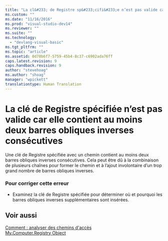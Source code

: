 ```yaml
---
title: "La cl&#233; de Registre sp&#233;cifi&#233;e n’est pas valide car elle contient au moins deux barres obliques inverses cons&#233;cutives | Microsoft Docs"
ms.custom: ""
ms.date: "11/16/2016"
ms.prod: "visual-studio-dev14"
ms.reviewer: ""
ms.suite: ""
ms.technology: 
  - "devlang-visual-basic"
ms.tgt_pltfrm: ""
ms.topic: "article"
ms.assetid: 0d78b6f7-5759-45b4-8c37-c6902ada76ff
caps.latest.revision: 9
caps.handback.revision: 9
author: "stevehoag"
ms.author: "shoag"
manager: "wpickett"
translationtype: Human Translation
---
```

# La cl&#233; de Registre sp&#233;cifi&#233;e n’est pas valide car elle contient au moins deux barres obliques inverses cons&#233;cutives
Une clé de Registre spécifiée avec un chemin contient au moins deux barres obliques inverses consécutives. Cela peut être dû à la combinaison de plusieurs chaînes pour former le chemin et à l’ajout involontaire d’un trop grand nombre de barres obliques inverses.  
  
### Pour corriger cette erreur  
  
-   Examinez la clé de Registre spécifiée pour déterminer où et pourquoi les barres obliques inverses supplémentaires sont insérées.  
  
## Voir aussi  
 [Comment : analyser des chemins d'accès](../../visual-basic/developing-apps/programming/drives-directories-files/how-to-parse-file-paths.md)   
 [My.Computer.Registry Object](../../visual-basic/language-reference/objects/my-computer-registry-object.md)